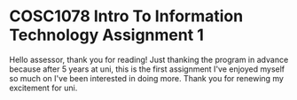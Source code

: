 # COSC1078 Intro To Information Technology Assignment 1

Hello assessor, thank you for reading! Just thanking the program in advance because after 5 years at uni, this is the first assignment I've enjoyed myself so much on I've been interested in doing more. Thank you for renewing my excitement for uni.
